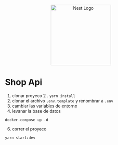 <p align="center">
  <a href="http://nestjs.com/" target="blank"><img src="https://nestjs.com/img/logo-small.svg" width="200" alt="Nest Logo" /></a>
</p>


# Shop Api

1. clonar proyeco
2 . ```yarn install```
3. clonar el archivo ```.env.template``` y renombrar  a ```.env```
4. cambiar las variables de entorno
5. levanar la base de datos 
```
docker-compose up -d
```
6. correr el proyeco 
```
yarn start:dev
```